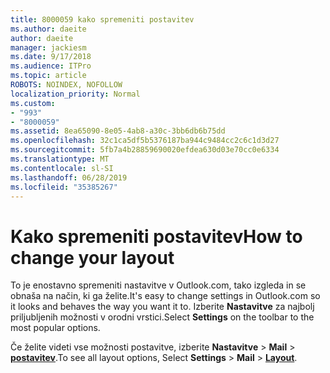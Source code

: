 ```yaml
---
title: 8000059 kako spremeniti postavitev
ms.author: daeite
author: daeite
manager: jackiesm
ms.date: 9/17/2018
ms.audience: ITPro
ms.topic: article
ROBOTS: NOINDEX, NOFOLLOW
localization_priority: Normal
ms.custom:
- "993"
- "8000059"
ms.assetid: 8ea65090-8e05-4ab8-a30c-3bb6db6b75dd
ms.openlocfilehash: 32c1ca5df5b5376187ba944c9484cc2c6c1d3d27
ms.sourcegitcommit: 5fb7a4b28859690020efdea630d03e70cc0e6334
ms.translationtype: MT
ms.contentlocale: sl-SI
ms.lasthandoff: 06/28/2019
ms.locfileid: "35385267"
---
```

# <a name="how-to-change-your-layout"></a><span data-ttu-id="047b1-102">Kako spremeniti postavitev</span><span class="sxs-lookup"><span data-stu-id="047b1-102">How to change your layout</span></span>

<span data-ttu-id="047b1-103">To je enostavno spremeniti nastavitve v Outlook.com, tako izgleda in se obnaša na način, ki ga želite.</span><span class="sxs-lookup"><span data-stu-id="047b1-103">It's easy to change settings in Outlook.com so it looks and behaves the way you want it to.</span></span> <span data-ttu-id="047b1-104">Izberite **Nastavitve** za najbolj priljubljenih možnosti v orodni vrstici.</span><span class="sxs-lookup"><span data-stu-id="047b1-104">Select **Settings** on the toolbar to the most popular options.</span></span>

<span data-ttu-id="047b1-105">Če želite videti vse možnosti postavitve, izberite **Nastavitve** > **Mail** > [**postavitev**](https://outlook.live.com/mail/options/mail/layout).</span><span class="sxs-lookup"><span data-stu-id="047b1-105">To see all layout options, Select **Settings** > **Mail** > [**Layout**](https://outlook.live.com/mail/options/mail/layout).</span></span>
  
